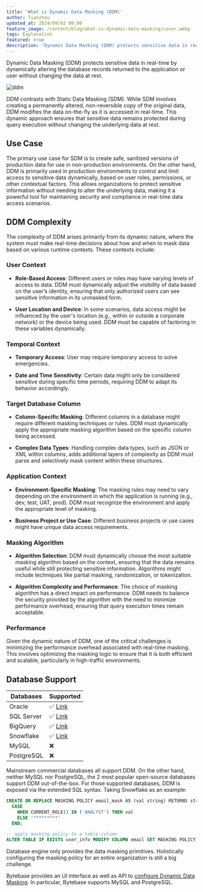 ```yaml
---
title: 'What is Dynamic Data Masking (DDM)'
author: Tianzhou
updated_at: 2024/09/02 09:00
feature_image: /content/blog/what-is-dynamic-data-masking/cover.webp
tags: Explanation
featured: true
description: 'Dynamic Data Masking (DDM) protects sensitive data in real-time by dynamically altering the data returned to the application or user without changing the data at rest'
---
```


Dynamic Data Masking (DDM) protects sensitive data in real-time by dynamically altering the database records returned to the application or user without changing the data at rest.

![ddm](/content/blog/what-is-dynamic-data-masking/dynamic-data-masking.webp)

DDM contrasts with Static Data Masking (SDM). While SDM involves creating a permanently altered, non-reversible copy of the original data, DDM modifies the data on-the-fly as it is accessed in real-time. This dynamic approach ensures that sensitive data remains protected during query execution without changing the underlying data at rest.

## Use Case

The primary use case for SDM is to create safe, sanitized versions of production data for use in non-production environments.
On the other hand, DDM is primarily used in production environments to control and limit access to sensitive data dynamically, based on user roles, permissions, or other contextual factors. This allows organizations to protect sensitive information without needing to alter the underlying data, making it a powerful tool for maintaining security and compliance in real-time data access scenarios.

## DDM Complexity

The complexity of DDM arises primarily from its dynamic nature, where the system must make real-time decisions about how and when to mask data based on various runtime contexts. These contexts include:

### User Context

- **Role-Based Access**: Different users or roles may have varying levels of access to data. DDM must dynamically adjust the visibility of data based on the user’s identity, ensuring that only authorized users can see sensitive information in its unmasked form.

- **User Location and Device**: In some scenarios, data access might be influenced by the user's location (e.g., within or outside a corporate network) or the device being used. DDM must be capable of factoring in these variables dynamically.

### Temporal Context

- **Temporary Access**: User may require temporary access to solve emergencies.

- **Date and Time Sensitivity**: Certain data might only be considered sensitive during specific time periods, requiring DDM to adapt its behavior accordingly.

### Target Database Column

- **Column-Specific Masking**: Different columns in a database might require different masking techniques or rules. DDM must dynamically apply the appropriate masking algorithm based on the specific column being accessed.

- **Complex Data Types**: Handling complex data types, such as JSON or XML within columns, adds additional layers of complexity as DDM must parse and selectively mask content within these structures.

### Application Context

- **Environment-Specific Masking**: The masking rules may need to vary depending on the environment in which the application is running (e.g., dev, test, UAT, prod). DDM must recognize the environment and apply the appropriate level of masking.

- **Business Project or Use Case**: Different business projects or use cases might have unique data access requirements.

### Masking Algorithm

- **Algorithm Selection**: DDM must dynamically choose the most suitable masking algorithm based on the context, ensuring that the data remains useful while still protecting sensitive information. Algorithms might include techniques like partial masking, randomization, or tokenization.

- **Algorithm Complexity and Performance**: The choice of masking algorithm has a direct impact on performance. DDM needs to balance the security provided by the algorithm with the need to minimize performance overhead, ensuring that query execution times remain acceptable.

### Performance

Given the dynamic nature of DDM, one of the critical challenges is minimizing the performance overhead associated with real-time masking. This involves optimizing the masking logic to ensure that it is both efficient and scalable, particularly in high-traffic environments.

## Database Support

| Databases  | Supported                                                                                           |
| ---------- | --------------------------------------------------------------------------------------------------- |
| Oracle     | ✅ [Link](https://www.oracle.com/security/database-security/data-masking/)                          |
| SQL Server | ✅ [Link](https://learn.microsoft.com/en-us/sql/relational-databases/security/dynamic-data-masking) |
| BigQuery   | ✅ [Link](https://cloud.google.com/bigquery/docs/column-data-masking-intro)                         |
| Snowflake  | ✅ [Link](https://docs.snowflake.com/en/user-guide/security-column-ddm-intro)                       |
| MySQL      | ❌                                                                                                  |
| PostgreSQL | ❌                                                                                                  |

Mainstream commercial databases all support DDM. On the other hand, neither MySQL nor PostgreSQL, the 2 most popular open-source databases support DDM out-of-the-box. For those supported databases, DDM is exposed via the extended SQL syntax. Taking Snowflake as
an example:

```sql
CREATE OR REPLACE MASKING POLICY email_mask AS (val string) RETURNS string ->
  CASE
    WHEN CURRENT_ROLE() IN ('ANALYST') THEN val
    ELSE '*********'
  END;

-- apply masking policy to a table column
ALTER TABLE IF EXISTS user_info MODIFY COLUMN email SET MASKING POLICY email_mask;
```

Database engine only provides the data masking primitives. Holistically configuring the masking policy for
an entire organization is still a big challenge.

<HintBlock type="info">

Bytebase provides an UI interface as well as API to [configure Dynamic Data Masking](/docs/security/data-masking/overview/). In particular, Bytebase supports MySQL and PostgreSQL.

</HintBlock>
